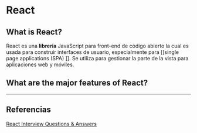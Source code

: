 # React

## What is React?
React es una **libreria** JavaScript para front-end de código abierto la cual es usada para construir interfaces de usuario, especialmente para [[single page applications (SPA) ]]. Se utiliza para gestionar la parte de la vista para aplicaciones web y móviles.

## What are the major features of React?


---
## Referencias 
[React Interview Questions & Answers](https://github.com/sudheerj/reactjs-interview-questions?fbclid=IwAR2smM_2u1Sp3Qyw6LYuOMEMkCCuC3LiQDfj67D1ji6_l9glVWs7yNPgzAY#what-is-react)